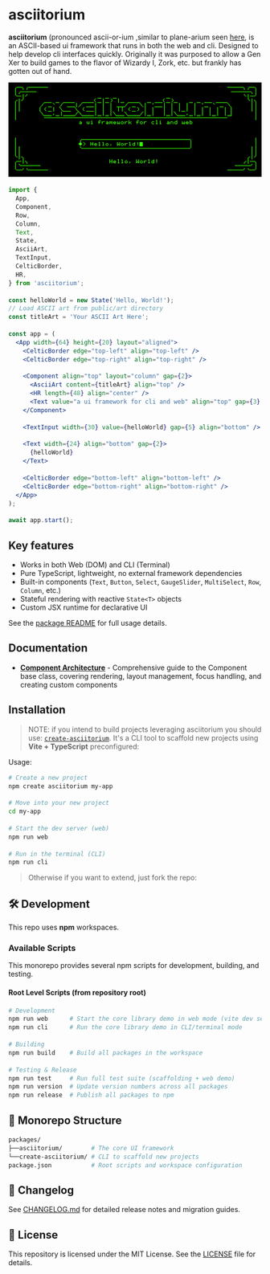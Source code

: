 # asciitorium

**asciitorium** (pronounced ascii-or-ium ,similar to plane-arium seen [here](https://youtu.be/oK5n9lPvaQk?feature=shared&t=5), is an ASCII-based ui framework that runs in both the web and cli. Designed to help develop cli interfaces quickly. Originally it was purposed to allow a Gen Xer to build games to the flavor of Wizardy I, Zork, etc. but frankly has gotten out of hand.

![example](asciitorium.png)

```jsx
import {
  App,
  Component,
  Row,
  Column,
  Text,
  State,
  AsciiArt,
  TextInput,
  CelticBorder,
  HR,
} from 'asciitorium';

const helloWorld = new State('Hello, World!');
// Load ASCII art from public/art directory
const titleArt = 'Your ASCII Art Here';

const app = (
  <App width={64} height={20} layout="aligned">
    <CelticBorder edge="top-left" align="top-left" />
    <CelticBorder edge="top-right" align="top-right" />

    <Component align="top" layout="column" gap={2}>
      <AsciiArt content={titleArt} align="top" />
      <HR length={48} align="center" />
      <Text value="a ui framework for cli and web" align="top" gap={3} />
    </Component>

    <TextInput width={30} value={helloWorld} gap={5} align="bottom" />

    <Text width={24} align="bottom" gap={2}>
      {helloWorld}
    </Text>

    <CelticBorder edge="bottom-left" align="bottom-left" />
    <CelticBorder edge="bottom-right" align="bottom-right" />
  </App>
);

await app.start();
```

## Key features

- Works in both Web (DOM) and CLI (Terminal)
- Pure TypeScript, lightweight, no external framework dependencies
- Built-in components (`Text`, `Button`, `Select`, `GaugeSlider`, `MultiSelect`, `Row`, `Column`, etc.)
- Stateful rendering with reactive `State<T>` objects
- Custom JSX runtime for declarative UI

See the [package README](packages/asciitorium/README.md) for full usage details.

## Documentation

- **[Component Architecture](Component.md)** - Comprehensive guide to the Component base class, covering rendering, layout management, focus handling, and creating custom components

## Installation

> NOTE: if you intend to build projects leveraging asciitorium you should use: [`create-asciitorium`](packages/create-asciitorium). It's a CLI tool to scaffold new projects using **Vite + TypeScript** preconfigured:

Usage:

```bash
# Create a new project
npm create asciitorium my-app

# Move into your new project
cd my-app

# Start the dev server (web)
npm run web

# Run in the terminal (CLI)
npm run cli
```

> Otherwise if you want to extend, just fork the repo:

## 🛠 Development

This repo uses **npm** workspaces.

### Available Scripts

This monorepo provides several npm scripts for development, building, and testing.

#### Root Level Scripts (from repository root)

```bash
# Development
npm run web      # Start the core library demo in web mode (vite dev server)
npm run cli      # Run the core library demo in CLI/terminal mode

# Building
npm run build    # Build all packages in the workspace

# Testing & Release
npm run test     # Run full test suite (scaffolding + web demo)
npm run version  # Update version numbers across all packages
npm run release  # Publish all packages to npm
```

## 📂 Monorepo Structure

```bash
packages/
├──asciitorium/        # The core UI framework
└──create-asciitorium/ # CLI to scaffold new projects
package.json           # Root scripts and workspace configuration
```

## 📝 Changelog

See [CHANGELOG.md](CHANGELOG.md) for detailed release notes and migration guides.

## 📄 License

This repository is licensed under the MIT License. See the [LICENSE](packages/asciitorium/LICENSE) file for details.
